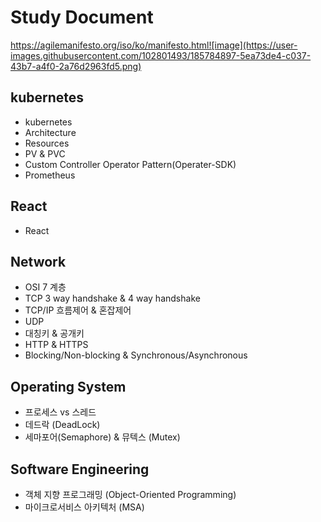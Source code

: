 # Study Document
https://agilemanifesto.org/iso/ko/manifesto.html![image](https://user-images.githubusercontent.com/102801493/185784897-5ea73de4-c037-43b7-a4f0-2a76d2963fd5.png)


## kubernetes
+ kubernetes 
+ Architecture
+ Resources
+ PV & PVC
+ Custom Controller Operator Pattern(Operater-SDK)
+ Prometheus

## React
+ React

## Network
+ OSI 7 계층
+ TCP 3 way handshake & 4 way handshake
+ TCP/IP 흐름제어 & 혼잡제어
+ UDP
+ 대칭키 & 공개키
+ HTTP & HTTPS
+ Blocking/Non-blocking & Synchronous/Asynchronous

## Operating System
+ 프로세스 vs 스레드
+ 데드락 (DeadLock)
+ 세마포어(Semaphore) & 뮤텍스 (Mutex)

## Software Engineering
+ 객체 지향 프로그래밍 (Object-Oriented Programming)
+ 마이크로서비스 아키텍처 (MSA)
